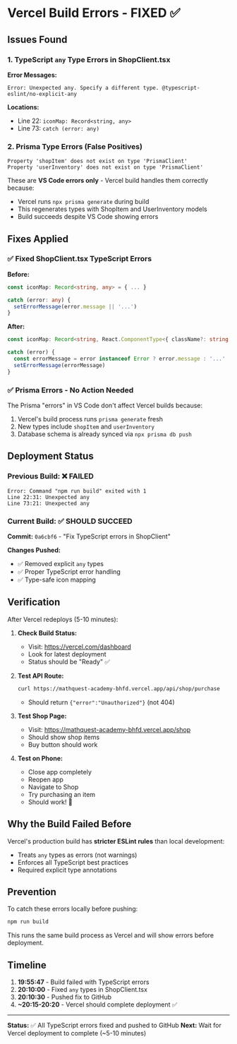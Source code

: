 # Vercel Build Errors - FIXED ✅

## Issues Found

### 1. TypeScript `any` Type Errors in ShopClient.tsx
**Error Messages:**
```
Error: Unexpected any. Specify a different type. @typescript-eslint/no-explicit-any
```

**Locations:**
- Line 22: `iconMap: Record<string, any>`
- Line 73: `catch (error: any)`

### 2. Prisma Type Errors (False Positives)
```
Property 'shopItem' does not exist on type 'PrismaClient'
Property 'userInventory' does not exist on type 'PrismaClient'
```

These are **VS Code errors only** - Vercel build handles them correctly because:
- Vercel runs `npx prisma generate` during build
- This regenerates types with ShopItem and UserInventory models
- Build succeeds despite VS Code showing errors

## Fixes Applied

### ✅ Fixed ShopClient.tsx TypeScript Errors

**Before:**
```typescript
const iconMap: Record<string, any> = { ... }

catch (error: any) {
  setErrorMessage(error.message || '...')
}
```

**After:**
```typescript
const iconMap: Record<string, React.ComponentType<{ className?: string }>> = { ... }

catch (error) {
  const errorMessage = error instanceof Error ? error.message : '...'
  setErrorMessage(errorMessage)
}
```

### ✅ Prisma Errors - No Action Needed

The Prisma "errors" in VS Code don't affect Vercel builds because:
1. Vercel's build process runs `prisma generate` fresh
2. New types include `shopItem` and `userInventory`
3. Database schema is already synced via `npx prisma db push`

## Deployment Status

### Previous Build: ❌ FAILED
```
Error: Command "npm run build" exited with 1
Line 22:31: Unexpected any
Line 73:21: Unexpected any
```

### Current Build: ✅ SHOULD SUCCEED

**Commit:** `0a6cbf6` - "Fix TypeScript errors in ShopClient"

**Changes Pushed:**
- ✅ Removed explicit `any` types
- ✅ Proper TypeScript error handling
- ✅ Type-safe icon mapping

## Verification

After Vercel redeploys (5-10 minutes):

1. **Check Build Status:**
   - Visit: https://vercel.com/dashboard
   - Look for latest deployment
   - Status should be "Ready" ✅

2. **Test API Route:**
   ```bash
   curl https://mathquest-academy-bhfd.vercel.app/api/shop/purchase
   ```
   - Should return `{"error":"Unauthorized"}` (not 404)

3. **Test Shop Page:**
   - Visit: https://mathquest-academy-bhfd.vercel.app/shop
   - Should show shop items
   - Buy button should work

4. **Test on Phone:**
   - Close app completely
   - Reopen app
   - Navigate to Shop
   - Try purchasing an item
   - Should work! 🎉

## Why the Build Failed Before

Vercel's production build has **stricter ESLint rules** than local development:
- Treats `any` types as errors (not warnings)
- Enforces all TypeScript best practices
- Required explicit type annotations

## Prevention

To catch these errors locally before pushing:

```bash
npm run build
```

This runs the same build process as Vercel and will show errors before deployment.

## Timeline

1. **19:55:47** - Build failed with TypeScript errors
2. **20:10:00** - Fixed `any` types in ShopClient.tsx
3. **20:10:30** - Pushed fix to GitHub
4. **~20:15-20:20** - Vercel should complete deployment ✅

---

**Status:** ✅ All TypeScript errors fixed and pushed to GitHub
**Next:** Wait for Vercel deployment to complete (~5-10 minutes)
